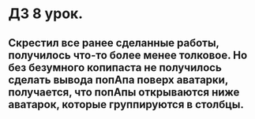 # ДЗ 8 урок.
## Скрестил все ранее сделанные работы, получилось что-то более менее толковое. Но без безумного копипаста не получилось сделать вывода попАпа поверх аватарки, получается, что попАпы открываются ниже аватарок, которые группируются в столбцы.
